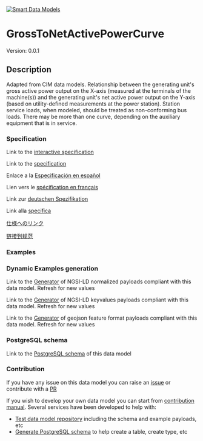 [![Smart Data Models](https://smartdatamodels.org/wp-content/uploads/2022/01/SmartDataModels_logo.png "Logo")](https://smartdatamodels.org)
# GrossToNetActivePowerCurve
Version: 0.0.1

## Description 

Adapted from CIM data models. Relationship between the generating unit's gross active power output on the X-axis (measured at the terminals of the machine(s)) and the generating unit's net active power output on the Y-axis (based on utility-defined measurements at the power station). Station service loads, when modeled, should be treated as non-conforming bus loads. There may be more than one curve, depending on the auxiliary equipment that is in service.
### Specification

Link to the [interactive specification](https://swagger.lab.fiware.org/?url=https://smart-data-models.github.io/dataModel.EnergyCIM/GrossToNetActivePowerCurve/swagger.yaml)

Link to the [specification](https://github.com/smart-data-models/dataModel.EnergyCIM/blob/master/GrossToNetActivePowerCurve/doc/spec.md)

Enlace a la [Especificación en español](https://github.com/smart-data-models/dataModel.EnergyCIM/blob/master/GrossToNetActivePowerCurve/doc/spec_ES.md)

Lien vers le [spécification en français](https://github.com/smart-data-models/dataModel.EnergyCIM/blob/master/GrossToNetActivePowerCurve/doc/spec_FR.md)

Link zur [deutschen Spezifikation](https://github.com/smart-data-models/dataModel.EnergyCIM/blob/master/GrossToNetActivePowerCurve/doc/spec_DE.md)

Link alla [specifica](https://github.com/smart-data-models/dataModel.EnergyCIM/blob/master/GrossToNetActivePowerCurve/doc/spec_IT.md)

[仕様へのリンク](https://github.com/smart-data-models/dataModel.EnergyCIM/blob/master/GrossToNetActivePowerCurve/doc/spec_JA.md)

[链接到规范](https://github.com/smart-data-models/dataModel.EnergyCIM/blob/master/GrossToNetActivePowerCurve/doc/spec_ZH.md)
### Examples
### Dynamic Examples generation

Link to the [Generator](https://smartdatamodels.org/extra/ngsi-ld_generator.php?schemaUrl=https://raw.githubusercontent.com/smart-data-models/dataModel.EnergyCIM/master/GrossToNetActivePowerCurve/schema.json&email=info@smartdatamodels.org) of NGSI-LD normalized payloads compliant with this data model. Refresh for new values

Link to the [Generator](https://smartdatamodels.org/extra/ngsi-ld_generator_keyvalues.php?schemaUrl=https://raw.githubusercontent.com/smart-data-models/dataModel.EnergyCIM/master/GrossToNetActivePowerCurve/schema.json&email=info@smartdatamodels.org) of NGSI-LD keyvalues payloads compliant with this data model. Refresh for new values

Link to the [Generator](https://smartdatamodels.org/extra/geojson_features_generator.php?schemaUrl=https://raw.githubusercontent.com/smart-data-models/dataModel.EnergyCIM/master/GrossToNetActivePowerCurve/schema.json&email=info@smartdatamodels.org) of geojson feature format payloads compliant with this data model. Refresh for new values
### PostgreSQL schema

Link to the [PostgreSQL schema](https://github.com/smart-data-models/dataModel.EnergyCIM/blob/master/GrossToNetActivePowerCurve/schema.sql) of this data model
### Contribution

 If you have any issue on this data model you can raise an [issue](https://github.com/smart-data-models/dataModel.EnergyCIM/issues)  or contribute with a [PR](https://github.com/smart-data-models/dataModel.EnergyCIM/pulls)

 If you wish to develop your own data model you can start from [contribution manual](https://bit.ly/contribution_manual). Several services have been developed to help with: 
 - [Test data model repository](https://smartdatamodels.org/index.php/data-models-contribution-api/) including the schema and example payloads, etc
 - [Generate PostgreSQL schema](https://smartdatamodels.org/index.php/sql-service/) to help create a table, create type, etc